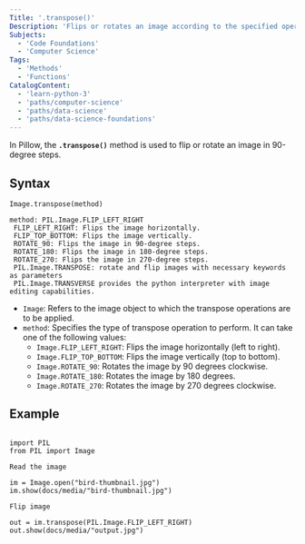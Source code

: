 ```yaml
---
Title: '.transpose()'
Description: 'Flips or rotates an image according to the specified operation.'
Subjects:
  - 'Code Foundations'
  - 'Computer Science'
Tags:
  - 'Methods'
  - 'Functions'
CatalogContent:
  - 'learn-python-3'
  - 'paths/computer-science'
  - 'paths/data-science'
  - 'paths/data-science-foundations'
---
```


In Pillow, the **`.transpose()`** method is used to flip or rotate an image in 90-degree steps.

## Syntax

```pseudo
Image.transpose(method)

method: PIL.Image.FLIP_LEFT_RIGHT
 FLIP_LEFT_RIGHT: Flips the image horizontally.
 FLIP_TOP_BOTTOM: Flips the image vertically.
 ROTATE_90: Flips the image in 90-degree steps.
 ROTATE_180: Flips the image in 180-degree steps.
 ROTATE_270: Flips the image in 270-degree steps.
 PIL.Image.TRANSPOSE: rotate and flip images with necessary keywords as parameters
 PIL.Image.TRANSVERSE provides the python interpreter with image editing capabilities.
```

- `Image`: Refers to the image object to which the transpose operations are to be applied.
- `method`: Specifies the type of transpose operation to perform. It can take one of the following values:
  - `Image.FLIP_LEFT_RIGHT`: Flips the image horizontally (left to right).
  - `Image.FLIP_TOP_BOTTOM`: Flips the image vertically (top to bottom).
  - `Image.ROTATE_90`: Rotates the image by 90 degrees clockwise.
  - `Image.ROTATE_180`: Rotates the image by 180 degrees.
  - `Image.ROTATE_270`: Rotates the image by 270 degrees clockwise.

## Example

```

import PIL
from PIL import Image

Read the image

im = Image.open("bird-thumbnail.jpg")
im.show(docs/media/"bird-thumbnail.jpg")

Flip image

out = im.transpose(PIL.Image.FLIP_LEFT_RIGHT)
out.show(docs/media/"output.jpg")

```
